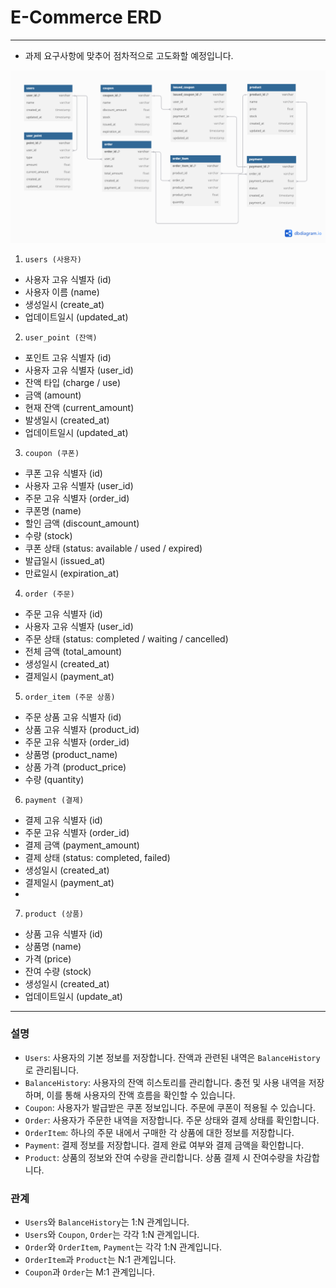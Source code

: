# E-Commerce ERD

---
- 과제 요구사항에 맞추어 점차적으로 고도화할 예정입니다.

![](ERD.png)

1. `users (사용자)`
- 사용자 고유 식별자 (id)
- 사용자 이름 (name)
- 생성일시 (create_at)
- 업데이트일시 (updated_at)

2. `user_point (잔액)`
- 포인트 고유 식별자 (id)
- 사용자 고유 식별자 (user_id)
- 잔액 타입 (charge / use)
- 금액 (amount)
- 현재 잔액 (current_amount)
- 발생일시 (created_at)
- 업데이트일시 (updated_at)

3. `coupon (쿠폰)`
- 쿠폰 고유 식별자 (id)
- 사용자 고유 식별자 (user_id)
- 주문 고유 식별자 (order_id)
- 쿠폰명 (name)
- 할인 금액 (discount_amount)
- 수량 (stock)
- 쿠폰 상태 (status: available / used / expired)
- 발급일시 (issued_at)
- 만료일시 (expiration_at)

4. `order (주문)`
- 주문 고유 식별자 (id)
- 사용자 고유 식별자 (user_id)
- 주문 상태 (status: completed / waiting / cancelled)
- 전체 금액 (total_amount)
- 생성일시 (created_at)
- 결제일시 (payment_at)

5. `order_item (주문 상품)`
- 주문 상품 고유 식별자 (id)
- 상품 고유 식별자 (product_id)
- 주문 고유 식별자 (order_id)
- 상품명 (product_name)
- 상품 가격 (product_price)
- 수량 (quantity)

6. `payment (결제)`
- 결제 고유 식별자 (id)
- 주문 고유 식별자 (order_id)
- 결제 금액 (payment_amount)
- 결제 상태 (status: completed, failed)
- 생성일시 (created_at)
- 결제일시 (payment_at)
- 
7. `product (상품)`
- 상품 고유 식별자 (id)
- 상품명 (name)
- 가격 (price)
- 잔여 수량 (stock)
- 생성일시 (created_at)
- 업데이트일시 (update_at)
---
### 설명
- `Users`: 사용자의 기본 정보를 저장합니다. 잔액과 관련된 내역은 `BalanceHistory` 로 관리됩니다.
- `BalanceHistory`: 사용자의 잔액 히스토리를 관리합니다. 충전 및 사용 내역을 저장하며, 이를 통해 사용자의 잔액 흐름을 확인할 수 있습니다.
- `Coupon`: 사용자가 발급받은 쿠폰 정보입니다. 주문에 쿠폰이 적용될 수 있습니다.
- `Order`: 사용자가 주문한 내역을 저장합니다. 주문 상태와 결제 상태를 확인합니다.
- `OrderItem`: 하나의 주문 내에서 구매한 각 상품에 대한 정보를 저장합니다.
- `Payment`: 결제 정보를 저장합니다. 결제 완료 여부와 결제 금액을 확인합니다.
- `Product`: 상품의 정보와 잔여 수량을 관리합니다. 상품 결제 시 잔여수량을 차감합니다.

### 관계
- `Users`와 `BalanceHistory`는 1:N 관계입니다.
- `Users`와 `Coupon`, `Order`는 각각 1:N 관계입니다.
- `Order`와 `OrderItem`, `Payment`는 각각 1:N 관계입니다.
- `OrderItem`과 `Product`는 N:1 관계입니다.
- `Coupon`과 `Order`는 M:1 관계입니다.